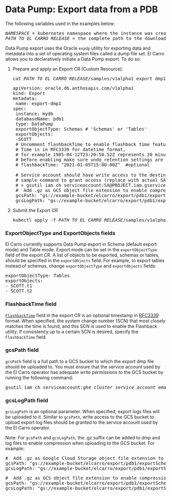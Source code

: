 # Data Pump: Export data from a PDB

The following variables used in the examples below:

<pre class="prettyprint lang-sh">
<var>NAMESPACE</var> = kubernetes namespace where the instance was created
<var>PATH_TO_EL_CARRO_RELEASE</var> = the complete path to the downloaded release directory
</pre>

Data Pump export uses the Oracle `expdp` utility for exporting data and metadata
into a set of operating system files called a dump file set. El Carro allows you
to declaratively initiate a Data Pump export. To do so:

1.  Prepare and apply an Export CR (Custom Resource):
    <pre class="prettyprint lang-sh">
    cat <var>PATH_TO_EL_CARRO_RELEASE</var>/samples/v1alpha1_export_dmp1.yaml
    </pre>

    <pre class="prettyprint yaml">
    apiVersion: oracle.db.anthosapis.com/v1alpha1
    kind: Export
    metadata:
     name: export-dmp1
    spec:
     instance: mydb
     databaseName: pdb1
     type: DataPump
     exportObjectType: Schemas # 'Schemas' or 'Tables'
     exportObjects:
     -SCOTT
     # Uncomment flashbackTime to enable flashback time feature
     # Time is in RFC3339 for datetime format,
     # for example 1985-04-12T23:20:50.52Z represents 20 minutes and 50.52 seconds after the 23rd hour of April 12th, 1985 in UTC.
     # before enabling make sure undo_retention settings are consistent with set time
     # flashbackTime: "2021-01-05T15:00:00Z"  #optional

     # Service account should have write access to the destination bucket,
     # sample command to grant access (replace with actual SA email):
     # > gsutil iam ch serviceaccount:SA@PROJECT.iam.gserviceaccount.com:objectCreator gs://example-bucket
     #  Add .gz as GCS object file extension to enable compression.
     gcsPath: "gs://example-bucket/elcarro/export/pdb1/exportSchema.dmp"
     gcsLogPath: "gs://example-bucket/elcarro/export/pdb1/exportSchema.log" #optional
    </pre>

2.  Submit the Export CR

    <pre class="prettyprint lang-sh">
    kubectl apply -f <var>PATH_TO_EL_CARRO_RELEASE</var>/samples/v1alpha1_export_dmp1.yaml -n <var>NAMESPACE</var>
    </pre>

### ExportObjectType and ExportObjects fields

El Carro currently supports Data Pump export in Schema (default export mode) and
Table mode. Export mode can be set in the `exportObjectType` field of the export
CR. A list of objects to be exported, schemas or tables, should be specified in
the `exportObjects` field. For example, to export tables instead of schemas,
change `exportObjectType` and `exportObjects` fields:

<pre class="prettyprint lang-yaml">
exportObjectType: Tables
exportObjects:
- SCOTT.t1
- SCOTT.t2
</pre>

### FlashbackTime field

<code>[FlashbackTime](https://docs.oracle.com/cd/B28359_01/server.111/b28319/dp_export.htm#i1007150)</code>
field in the export CR is an optional timestamp in
[RFC3339](https://tools.ietf.org/html/rfc3339) format. When specified, the
system change number (SCN) that most closely matches the time is found, and this
SCN is used to enable the Flashback utility. If consistency up to a certain SCN
is desired, specify the <code>FlashbackTime</code> field.

### gcsPath field

`gcsPath` field is a full path to a GCS bucket to which the export dmp file
should be uploaded to. You must ensure that the service account used by the El
Carro operator has adequate write permissions to the GCS bucket by running the
following command:

<pre class="prettyprint lang-sh">
gsutil iam ch serviceaccount:<var>gke_cluster_service_account_email</var>:objectCreator gs://example-bucket
</pre>

### gcsLogPath field

`gcsLogPath` is an optional parameter. When specified, export logs files will be
uploaded to it. Similar to `gcsPath`, write access to the GCS bucket to upload
export log files should be granted to the service account used by the El Carro
operator.

Note: For `gcsPath` and `gcsLogPath`, the .gz suffix can be added to dmp and log
files to enable compression when uploading to the GCS bucket. For example:

<pre class="prettyprint lang-yaml">
#  Add .gz as Google Cloud Storage object file extension to enable compression.
gcsPath: "gs://example-bucket/elcarro/export/pdb1/exportSchema.dmp.gz"
gcsLogPath: "gs://example-bucket/elcarro/export/pdb1/exportSchema.log.gz" # optional
</pre>

<pre class="prettyprint lang-yaml">
#  Add .gz as GCS object file extension to enable compression.
gcsPath: "gs://example-bucket/elcarro/export/pdb1/exportSchema.dmp.gz"
gcsLogPath: "gs://example-bucket/elcarro/export/pdb1/exportSchema.log.gz" # optional
</pre>
